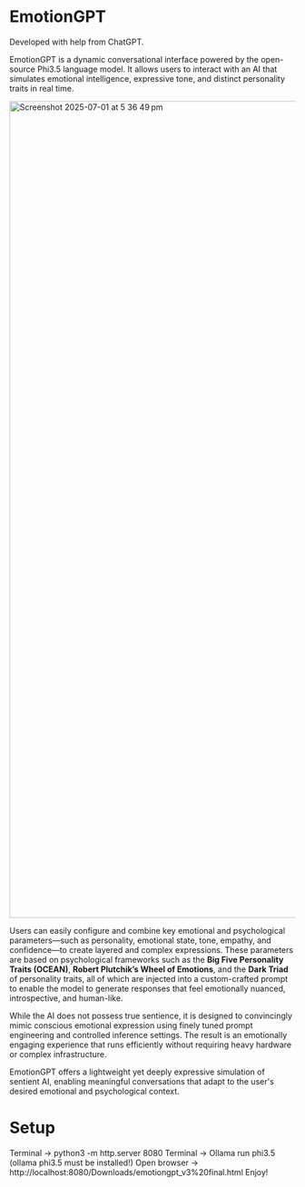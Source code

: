# EmotionGPT
Developed with help from ChatGPT. 

EmotionGPT is a dynamic conversational interface powered by the open-source Phi3.5 language model. It allows users to interact with an AI that simulates emotional intelligence, expressive tone, and distinct personality traits in real time.

<img width="1440" alt="Screenshot 2025-07-01 at 5 36 49 pm" src="https://github.com/user-attachments/assets/96822b10-0435-4f68-a147-0e7051fce270" />

Users can easily configure and combine key emotional and psychological parameters—such as personality, emotional state, tone, empathy, and confidence—to create layered and complex expressions. These parameters are based on psychological frameworks such as the **Big Five Personality Traits (OCEAN)**, **Robert Plutchik’s Wheel of Emotions**, and the **Dark Triad** of personality traits, all of which are injected into a custom-crafted prompt to enable the model to generate responses that feel emotionally nuanced, introspective, and human-like.

While the AI does not possess true sentience, it is designed to convincingly mimic conscious emotional expression using finely tuned prompt engineering and controlled inference settings. The result is an emotionally engaging experience that runs efficiently without requiring heavy hardware or complex infrastructure.

EmotionGPT offers a lightweight yet deeply expressive simulation of sentient AI, enabling meaningful conversations that adapt to the user's desired emotional and psychological context.


# Setup
Terminal -> python3 -m http.server 8080
Terminal -> Ollama run phi3.5 (ollama phi3.5 must be installed!)
Open browser -> http://localhost:8080/Downloads/emotiongpt_v3%20final.html
Enjoy!
